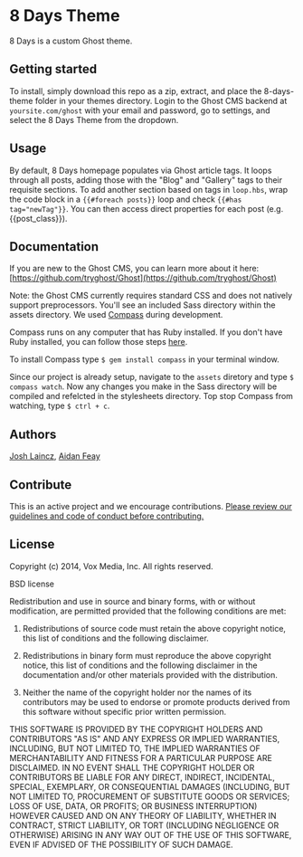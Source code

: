# 8 Days Theme

8 Days is a custom Ghost theme.

## Getting started

To install, simply download this repo as a zip, extract, and place the 8-days-theme folder in your themes directory. Login to the Ghost CMS backend at `yoursite.com/ghost` with your email and password, go to settings, and select the 8 Days Theme from the dropdown.

## Usage

By default, 8 Days homepage populates via Ghost article tags. It loops through all posts, adding those with the "Blog" and "Gallery" tags to their requisite sections. To add another section based on tags in `loop.hbs`, wrap the code block in a `{{#foreach posts}}` loop and check `{{#has tag="newTag"}}`. You can then access direct properties for each post (e.g. {{post_class}}).

## Documentation

If you are new to the Ghost CMS, you can learn more about it here: [https://github.com/tryghost/Ghost](https://github.com/tryghost/Ghost)

Note: the Ghost CMS currently requires standard CSS and does not natively support preprocessors. You'll see an included Sass directory within the assets directory. We used [Compass](http://compass-style.org/) during development. 

Compass runs on any computer that has Ruby installed. If you don't have Ruby installed, you can follow those steps [here](http://www.ruby-lang.org/en/downloads/).

To install Compass type `$ gem install compass` in your terminal window.

Since our project is already setup, navigate to the `assets` diretory and type `$ compass watch`. Now any changes you make in the Sass directory will be compiled and refelcted in the stylesheets directory. Top stop Compass from watching, type `$ ctrl + c`.

## Authors

[Josh Laincz](https://github.com/zohf), [Aidan Feay](https://github.com/alfeay)

## Contribute

This is an active project and we encourage contributions. [Please review our guidelines and code of conduct before contributing.](https://github.com/voxmedia/open-source-contribution-guidelines)

## License 

Copyright (c) 2014, Vox Media, Inc.
All rights reserved.

BSD license

Redistribution and use in source and binary forms, with or without modification, are permitted provided that the following conditions are met:

1. Redistributions of source code must retain the above copyright notice, this list of conditions and the following disclaimer.

2. Redistributions in binary form must reproduce the above copyright notice, this list of conditions and the following disclaimer in the documentation and/or other materials provided with the distribution.

3. Neither the name of the copyright holder nor the names of its contributors may be used to endorse or promote products derived from this software without specific prior written permission.

THIS SOFTWARE IS PROVIDED BY THE COPYRIGHT HOLDERS AND CONTRIBUTORS "AS IS" AND ANY EXPRESS OR IMPLIED WARRANTIES, INCLUDING, BUT NOT LIMITED TO, THE IMPLIED WARRANTIES OF MERCHANTABILITY AND FITNESS FOR A PARTICULAR PURPOSE ARE DISCLAIMED. IN NO EVENT SHALL THE COPYRIGHT HOLDER OR CONTRIBUTORS BE LIABLE FOR ANY DIRECT, INDIRECT, INCIDENTAL, SPECIAL, EXEMPLARY, OR CONSEQUENTIAL DAMAGES (INCLUDING, BUT NOT LIMITED TO, PROCUREMENT OF SUBSTITUTE GOODS OR SERVICES; LOSS OF USE, DATA, OR PROFITS; OR BUSINESS INTERRUPTION) HOWEVER CAUSED AND ON ANY THEORY OF LIABILITY, WHETHER IN CONTRACT, STRICT LIABILITY, OR TORT (INCLUDING NEGLIGENCE OR OTHERWISE) ARISING IN ANY WAY OUT OF THE USE OF THIS SOFTWARE, EVEN IF ADVISED OF THE POSSIBILITY OF SUCH DAMAGE.